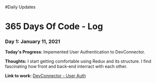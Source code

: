 #Daily Updates

# 365 Days Of Code - Log

### Day 1: January 11, 2021

**Today's Progress**: Impemented User Authentication to DevConnector. 

**Thoughts:** I start getting comfortable using Redux and its structure. I find fascinating how front and back-end interract with each other.

**Link to work:** [DevConnector - User Auth](https://bit.ly/3i5Ra1y)
